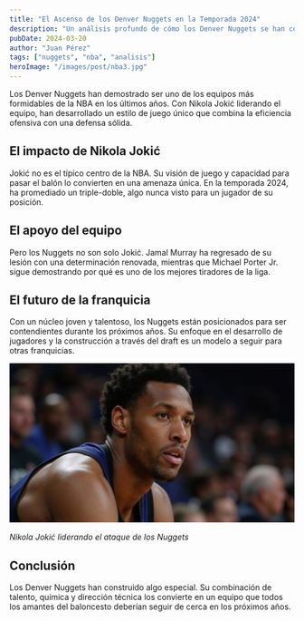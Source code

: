 ```yaml
---
title: "El Ascenso de los Denver Nuggets en la Temporada 2024"
description: "Un análisis profundo de cómo los Denver Nuggets se han convertido en un equipo dominante en la conferencia oeste."
pubDate: 2024-03-20
author: "Juan Pérez"
tags: ["nuggets", "nba", "analisis"]
heroImage: "/images/post/nba3.jpg"
---
```


Los Denver Nuggets han demostrado ser uno de los equipos más formidables de la NBA en los últimos años. Con Nikola Jokić liderando el equipo, han desarrollado un estilo de juego único que combina la eficiencia ofensiva con una defensa sólida.

## El impacto de Nikola Jokić

Jokić no es el típico centro de la NBA. Su visión de juego y capacidad para pasar el balón lo convierten en una amenaza única. En la temporada 2024, ha promediado un triple-doble, algo nunca visto para un jugador de su posición.

## El apoyo del equipo

Pero los Nuggets no son solo Jokić. Jamal Murray ha regresado de su lesión con una determinación renovada, mientras que Michael Porter Jr. sigue demostrando por qué es uno de los mejores tiradores de la liga.

## El futuro de la franquicia

Con un núcleo joven y talentoso, los Nuggets están posicionados para ser contendientes durante los próximos años. Su enfoque en el desarrollo de jugadores y la construcción a través del draft es un modelo a seguir para otras franquicias.

![Nikola Jokić en acción](/images/post/nba3.jpg)

*Nikola Jokić liderando el ataque de los Nuggets*

## Conclusión

Los Denver Nuggets han construido algo especial. Su combinación de talento, química y dirección técnica los convierte en un equipo que todos los amantes del baloncesto deberían seguir de cerca en los próximos años.